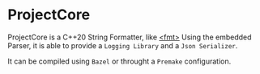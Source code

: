 # ProjectCore

ProjectCore is a C++20 String Formatter, like [&lt;fmt&gt;](https://github.com/fmtlib/fmt)
Using the embedded Parser, it is able to provide a `Logging Library` and a `Json Serializer`.

It can be compiled using `Bazel` or throught a `Premake` configuration.

```

```
